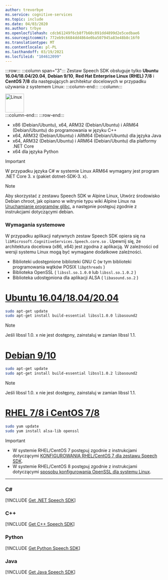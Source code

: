 ```yaml
---
author: trevorbye
ms.service: cognitive-services
ms.topic: include
ms.date: 04/03/2020
ms.author: trbye
ms.openlocfilehash: cdcb61249f6cb8f7b60c891dd4899d2e5cedbae6
ms.sourcegitcommit: 772eb9c6684dd4864e0ba507945a83e48b8c16f0
ms.translationtype: MT
ms.contentlocale: pl-PL
ms.lasthandoff: 03/19/2021
ms.locfileid: "104612099"
---
```

:::row:::
    :::column span="3":::
        Zestaw Speech SDK obsługuje tylko **Ubuntu 16.04/18.04/20.04**, **Debian 9/10**, **Red Hat Enterprise Linux (RHEL) 7/8** i **CentOS 7/8** dla następujących architektur docelowych w przypadku używania z systemem Linux:
    :::column-end:::
    :::column:::
        <br>
        <div class="icon is-large">
            <img alt="Linux" src="https://docs.microsoft.com/media/logos/logo_linux-color.svg" width="60px">
        </div>
    :::column-end:::
:::row-end:::

- x86 (Debian/Ubuntu), x64, ARM32 (Debian/Ubuntu) i ARM64 (Debian/Ubuntu) do programowania w języku C++
- x64, ARM32 (Debian/Ubuntu) i ARM64 (Debian/Ubuntu) dla języka Java
- x64, ARM32 (Debian/Ubuntu) i ARM64 (Debian/Ubuntu) dla platformy .NET Core
- x64 dla języka Python

> [!IMPORTANT]
> W przypadku języka C# w systemie Linux ARM64 wymagany jest program .NET Core 3. x (pakiet dotnet-SDK-3. x).

> [!NOTE]
> Aby skorzystać z zestawu Speech SDK w Alpine Linux, Utwórz środowisko Debian chroot, jak opisano w witrynie typu wiki Alpine Linux na [Uruchamianie programów glibc](https://wiki.alpinelinux.org/wiki/Running_glibc_programs), a następnie postępuj zgodnie z instrukcjami dotyczącymi debian.

### <a name="system-requirements"></a>Wymagania systemowe

W przypadku aplikacji natywnych zestaw Speech SDK opiera się na `libMicrosoft.CognitiveServices.Speech.core.so` . Upewnij się, że architektura docelowa (x86, x64) jest zgodna z aplikacją. W zależności od wersji systemu Linux mogą być wymagane dodatkowe zależności.

- Biblioteki udostępnione biblioteki GNU C (w tym biblioteki programowania wątków POSIX `libpthreads` )
- Biblioteka OpenSSL ( `libssl.so.1.0.0` lub `libssl.so.1.0.2` )
- Biblioteka udostępniona dla aplikacji ALSA ( `libasound.so.2` )

# <a name="ubuntu-160418042004"></a>[Ubuntu 16.04/18.04/20.04](#tab/ubuntu)

```Bash
sudo apt-get update
sudo apt-get install build-essential libssl1.0.0 libasound2
```

> [!NOTE]
> Jeśli libssl 1.0. x nie jest dostępny, zainstaluj w zamian libssl 1.1.

# <a name="debian-910"></a>[Debian 9/10](#tab/debian)

```Bash
sudo apt-get update
sudo apt-get install build-essential libssl1.0.2 libasound2
```

> [!NOTE]
> Jeśli libssl 1.0. x nie jest dostępny, zainstaluj w zamian libssl 1.1.

# <a name="rhel-78-and-centos-78"></a>[RHEL 7/8 i CentOS 7/8](#tab/rhel-centos)

```Bash
sudo yum update
sudo yum install alsa-lib openssl
```

> [!IMPORTANT]
> - W systemie RHEL/CentOS 7 postępuj zgodnie z instrukcjami dotyczącymi [KONFIGUROWANIA RHEL/CentOS 7 dla zestawu Speech SDK](~/articles/cognitive-services/speech-service/how-to-configure-rhel-centos-7.md).
> - W systemie RHEL/CentOS 8 postępuj zgodnie z instrukcjami dotyczącymi [sposobu konfigurowania OpenSSL dla systemu Linux](~/articles/cognitive-services/speech-service/how-to-configure-openssl-linux.md).

---

### <a name="c"></a>C#

[!INCLUDE [Get .NET Speech SDK](get-speech-sdk-dotnet.md)]

### <a name="c"></a>C++

[!INCLUDE [Get C++ Speech SDK](get-speech-sdk-cpp.md)]

### <a name="python"></a>Python

[!INCLUDE [Get Python Speech SDK](get-speech-sdk-python.md)]

### <a name="java"></a>Java

[!INCLUDE [Get Java Speech SDK](get-speech-sdk-java.md)]
